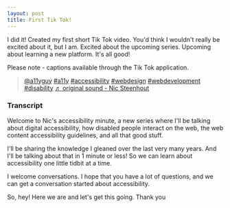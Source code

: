 ```yaml
---
layout: post
title: First Tik Tok!
---
```

I did it! Created my first short Tik Tok video. You'd think I wouldn't really be excited about it, but I am. Excited about the upcoming series. Upcoming about learning a new platform. It's all good!

Please note - captions available through the Tik Tok application.

<blockquote class="tiktok-embed" cite="https://www.tiktok.com/@a11yguy/video/7054285595337641222" data-video-id="7054285595337641222" style="max-width: 605px;min-width: 325px;" > <section> <a target="_blank" title="@a11yguy" href="https://www.tiktok.com/@a11yguy">@a11yguy</a> <a title="a11y" target="_blank" href="https://www.tiktok.com/tag/a11y">#a11y</a> <a title="accessibility" target="_blank" href="https://www.tiktok.com/tag/accessibility">#accessibility</a> <a title="webdesign" target="_blank" href="https://www.tiktok.com/tag/webdesign">#webdesign</a> <a title="webdevelopment" target="_blank" href="https://www.tiktok.com/tag/webdevelopment">#webdevelopment</a> <a title="disability" target="_blank" href="https://www.tiktok.com/tag/disability">#disability</a> <a target="_blank" title="♬ original sound - Nic Steenhout" href="https://www.tiktok.com/music/original-sound-7054285578510502661">♬ original sound - Nic Steenhout</a> </section> </blockquote> <script async src="https://www.tiktok.com/embed.js"></script>

### Transcript

Welcome to Nic's accessibility minute, a new series where I'll be talking about digital accessibility, how disabled people interact on the web, the web content accessibility guidelines, and all that good stuff.

I'll be sharing the knowledge I gleaned over the last very many years. And I'll be talking about that in 1 minute or less! So we can learn about accessibility one little tidbit at a time. 

I welcome conversations. I hope that you have a lot of questions, and we can get a conversation started about accessibility. 

So, hey! Here we are and let's get this going. Thank you
